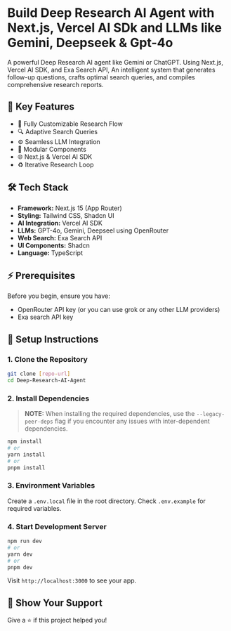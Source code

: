 # Build Deep Research AI Agent with Next.js, Vercel AI SDk and LLMs like Gemini, Deepseek & Gpt-4o

A powerful Deep Research AI agent like Gemini or ChatGPT. Using Next.js, Vercel AI SDK, and Exa Search API, An intelligent system that generates follow-up questions, crafts optimal search queries, and compiles comprehensive research reports.

## 🚀 Key Features

- 🔧 Fully Customizable Research Flow
- 🔍 Adaptive Search Queries
- ⚙️ Seamless LLM Integration
- 💼 Modular Components
- 🌐 Next.js & Vercel AI SDK
- ♻️ Iterative Research Loop

## 🛠️ Tech Stack

- **Framework:** Next.js 15 (App Router)
- **Styling:** Tailwind CSS, Shadcn UI
- **AI Integration:** Vercel AI SDK
- **LLMs:** GPT-4o, Gemini, Deepseel using OpenRouter
- **Web Search:** Exa Search API
- **UI Components:** Shadcn
- **Language:** TypeScript

## ⚡ Prerequisites

Before you begin, ensure you have:

- OpenRouter API key (or you can use grok or any other LLM providers)
- Exa search API key

## 🚀 Setup Instructions

### 1. Clone the Repository

```bash
git clone [repo-url]
cd Deep-Research-AI-Agent
```

### 2. Install Dependencies

> **NOTE:** When installing the required dependencies, use the `--legacy-peer-deps` flag if you encounter any issues with inter-dependent dependencies.

```bash
npm install
# or
yarn install
# or
pnpm install
```

### 3. Environment Variables

Create a `.env.local` file in the root directory. Check `.env.example` for required variables.

### 4. Start Development Server

```bash
npm run dev
# or
yarn dev
# or
pnpm dev
```

Visit `http://localhost:3000` to see your app.

## 🌟 Show Your Support

Give a ⭐️ if this project helped you!

